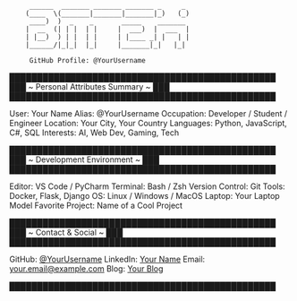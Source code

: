          ______  _______ _______ _______ _     _ 
        (____  \(_______|_______|_______|_)   (_)
         ____)  )  _    _       _____    _______ 
        |  __  (| | |  | |     |  ___)  |  ___  |
        | |__)  ) | |  | |     | |____ _| |   | |
        |______/|_|_|  |_|     |_______|_|   |_|
        
         GitHub Profile: @YourUsername

████████████████████████████████████████████████
███     ~ Personal Attributes Summary ~     ███
████████████████████████████████████████████████

User:               Your Name
Alias:              @YourUsername
Occupation:         Developer / Student / Engineer
Location:           Your City, Your Country
Languages:          Python, JavaScript, C#, SQL
Interests:          AI, Web Dev, Gaming, Tech

████████████████████████████████████████████████
███     ~ Development Environment ~         ███
████████████████████████████████████████████████

Editor:             VS Code / PyCharm
Terminal:           Bash / Zsh
Version Control:    Git
Tools:              Docker, Flask, Django
OS:                 Linux / Windows / MacOS
Laptop:             Your Laptop Model
Favorite Project:   Name of a Cool Project

████████████████████████████████████████████████
███     ~ Contact & Social ~                 ███
████████████████████████████████████████████████

GitHub:             [@YourUsername](https://github.com/YourUsername)
LinkedIn:           [Your Name](https://linkedin.com/in/yourprofile)
Email:              your.email@example.com
Blog:               [Your Blog](https://yourblog.com)

████████████████████████████████████████████████
